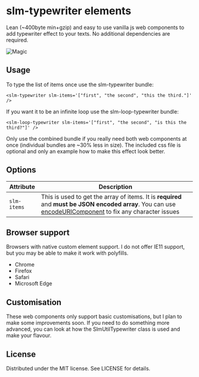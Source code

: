 # slm-typewriter elements

Lean (~400byte min+gzip) and easy to use vanilla js web components to add typewriter effect to your texts. No additional dependencies are required.

![Magic](https://c.tenor.com/wn2_Qq6flogAAAAC/magical-magic.gif)

## Usage

To type the list of items once use the slm-typewriter bundle:

`<slm-typewriter slm-items='["first", "the second", "this the third."]' />`

If you want it to be an infinite loop use the slm-loop-typewriter bundle:

`<slm-loop-typewriter slm-items='["first", "the second", "is this the third?"]' />`

Only use the combined bundle if you really need both web components at once (individual bundles are ~30% less in size). The included css file is optional and only an example how to make this effect look better.

## Options

| Attribute   | Description                                                                                                                                                                                                                                                      |
| ----------- | ---------------------------------------------------------------------------------------------------------------------------------------------------------------------------------------------------------------------------------------------------------------- |
| `slm-items` | This is used to get the array of items. It is **required** and **must be JSON encoded array**. You can use [encodeURIComponent](https://developer.mozilla.org/en-US/docs/Web/JavaScript/Reference/Global_Objects/encodeURIComponent) to fix any character issues |

## Browser support

Browsers with native custom element support. I do not offer IE11 support, but you may be able to make it work with polyfills.

-   Chrome
-   Firefox
-   Safari
-   Microsoft Edge

## Customisation

These web components only support basic customisations, but I plan to make some improvements soon. If you need to do something more advanced, you can look at how the SlmUtilTypewriter class is used and make your flavour.

## License

Distributed under the MIT license. See LICENSE for details.
